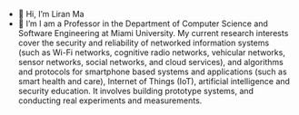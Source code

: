 - 👋 Hi, I’m Liran Ma
- 👀 I’m I am a Professor in the Department of Computer Science and Software Engineering at Miami University. My current research interests cover the security and reliability of networked information systems (such as Wi-Fi networks, cognitive radio networks, vehicular networks, sensor networks, social networks, and cloud services), and algorithms and protocols for smartphone based systems and applications (such as smart health and care), Internet of Things (IoT), artificial intelligence and security education. It involves building prototype systems, and conducting real experiments and measurements.


<!---
liranma/liranma is a ✨ special ✨ repository because its `README.md` (this file) appears on your GitHub profile.
You can click the Preview link to take a look at your changes.
--->
